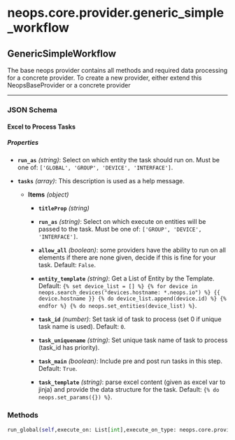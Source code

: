 # neops.core.provider.generic_simple_workflow
## GenericSimpleWorkflow
The base neops provider contains all methods and required data processing for a concrete provider.
To create a new provider, either extend this NeopsBaseProvider or a concrete provider

----------
### JSON Schema
#### Excel to Process Tasks


##### Properties


- **`run_as`** *(string)*: Select on which entity the task should run on. Must be one of: `['GLOBAL', 'GROUP', 'DEVICE', 'INTERFACE']`.

- **`tasks`** *(array)*: This description is used as a help message.

  - **Items** *(object)*

    - **`titleProp`** *(string)*

    - **`run_as`** *(string)*: Select on which execute on entities will be passed to the task. Must be one of: `['GROUP', 'DEVICE', 'INTERFACE']`.

    - **`allow_all`** *(boolean)*: some providers have the ability to run on all elements if there are none given, decide if this is fine for your task. Default: `False`.

    - **`entity_template`** *(string)*: Get a List of Entity by the Template. Default: `{% set device_list = [] %}
{% for device in neops.search_devices("devices.hostname: *.neops.io") %}
    {{ device.hostname }}
    {% do device_list.append(device.id) %}
{% endfor %}
{% do neops.set_entities(device_list) %}`.

    - **`task_id`** *(number)*: Set task id of task to process (set 0 if unique task name is used). Default: `0`.

    - **`task_uniquename`** *(string)*: Set unique task name of task to process (task_id has priority).

    - **`task_main`** *(boolean)*: Include pre and post run tasks in this step. Default: `True`.

    - **`task_template`** *(string)*: parse excel content (given as excel var to jinja) and provide the data structure for the task. Default: `{% do neops.set_params({}) %}`.

### Methods
```python
run_global(self,execute_on: List[int],execute_on_type: neops.core.provider.base.enum.RunOnEnum,dry_run: bool,task_input_kwargs: Dict[Any, Any],search_query: str,task_kwargs: Dict[Any, Any],result=neops.core.provider.base.result.provider_global_result.ProviderGlobalResult,**kwargs) -> Any
```